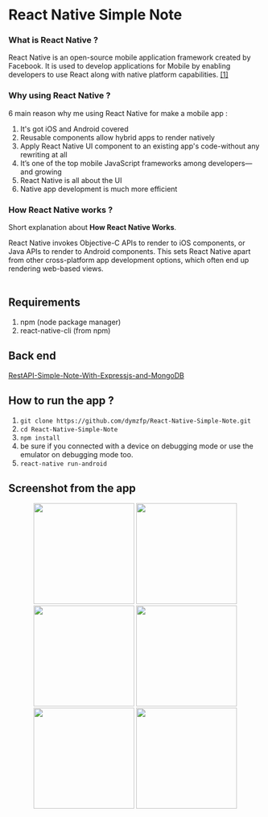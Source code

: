 # React Native Simple Note

### What is React Native ?
React Native is an open-source mobile application framework created by Facebook. It is used to develop applications for Mobile by enabling developers to use React along with native platform capabilities. [[1]](https://en.wikipedia.org/wiki/React_Native)

### Why using React Native ?
6 main reason why me using React Native for make a mobile app :

1. It's got iOS and Android covered
2. Reusable components allow hybrid apps to render natively
3. Apply React Native UI component to an existing app's code-without any rewriting at all
4. It’s one of the top mobile JavaScript frameworks among developers—and growing
5. React Native is all about the UI
6. Native app development is much more efficient

### How React Native works ?
Short explanation about **How React Native Works**.

React Native invokes Objective-C APIs to render to iOS components, or Java APIs to render to Android components. This sets React Native apart from other cross-platform app development options, which often end up rendering web-based views.
<br>
<br>
## Requirements
1. npm (node package manager)
2. react-native-cli (from npm)

## Back end 

[RestAPI-Simple-Note-With-Expressjs-and-MongoDB](https://github.com/dymzfp/RestAPI-Simple-Note-With-Expressjs-and-MongoDB/)

## How to run the app ?
1. `git clone https://github.com/dymzfp/React-Native-Simple-Note.git`
2. `cd React-Native-Simple-Note`
3. `npm install`
4. be sure if you connected with a device on debugging mode or use the emulator on debugging mode too.
5. `react-native run-android` 

## Screenshot from the app
<p align='center'>
  <span>
  <img src='https://user-images.githubusercontent.com/35985089/60768599-f0daa680-a0ef-11e9-86ac-e24d94f0b9c7.jpeg' width=200 />
  <img src='https://user-images.githubusercontent.com/35985089/60768600-f46e2d80-a0ef-11e9-947f-9304b7a6700d.jpeg' width=200 />
  <img src='https://user-images.githubusercontent.com/35985089/60768602-f801b480-a0ef-11e9-8571-4be1c7c4a742.jpeg' width=200 />
  <img src='https://user-images.githubusercontent.com/35985089/60768604-fafca500-a0ef-11e9-9ed1-44c29b996b2c.jpeg' width=200 />
    <img src='https://user-images.githubusercontent.com/35985089/60768607-fd5eff00-a0ef-11e9-9da0-100d04b56fa2.jpeg' width=200 />
  <img src='https://user-images.githubusercontent.com/35985089/60768604-fafca500-a0ef-11e9-9ed1-44c29b996b2c.jpeg' width=200 />
  </span>
</p>
